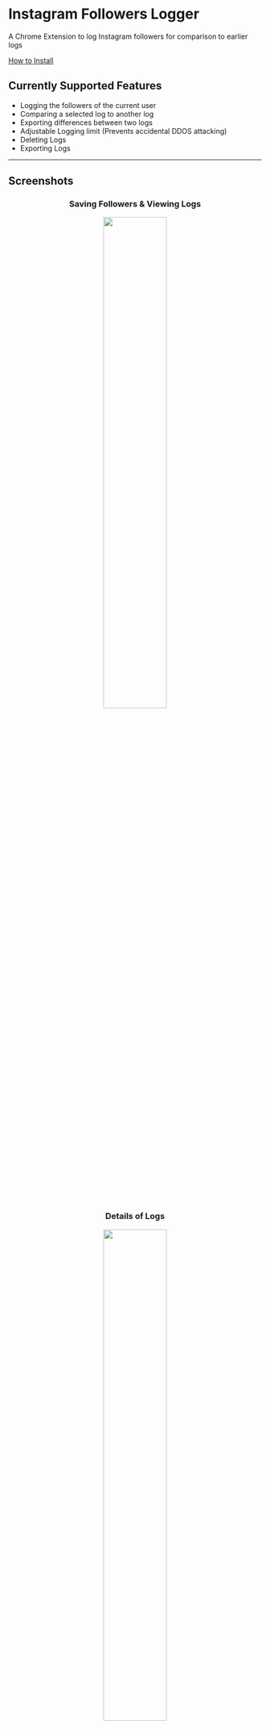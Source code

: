 # Instagram Followers Logger
A Chrome Extension to log Instagram followers for comparison to earlier logs

[How to Install
](https://github.com/Swaghacker7/Gram_User_Logger#--how-to-install)

<h2>
  Currently Supported Features
</h2>

- Logging the followers of the current user
- Comparing a selected log to another log
- Exporting differences between two logs
- Adjustable Logging limit (Prevents accidental DDOS attacking)
- Deleting Logs
- Exporting Logs

---

<h2>
  Screenshots
</h2>

<div align="center">
  <h3>
    Saving Followers & Viewing Logs
  </h3>
  <img src="https://github.com/Swaghacker7/Gram_User_Logger/blob/main/Screenshots/FL_Screenshot_1.png?raw=true" width=50%> <br>
  <h3>
    Details of Logs
  </h3>
  <img src="https://github.com/Swaghacker7/Gram_User_Logger/blob/main/Screenshots/FL_Screenshot_2.png?raw=true" width=50%> <br>
  <h3>
    Comparing Logs
  </h3>
  <img src="https://github.com/Swaghacker7/Gram_User_Logger/blob/main/Screenshots/FL_Screenshot_3.png?raw=true" width=50%> <br>
  <h3>
    Settings Tab
  </h3>
  <img src="https://github.com/Swaghacker7/Gram_User_Logger/blob/main/Screenshots/FL_Screenshot_4.png?raw=true" width=50%> <br>
</div>

---

<h1>
  How To Install
</h1>

<h2>
  1. Download Folder
</h2>

<img src="https://github.com/Swaghacker7/Gram_User_Logger/blob/main/Screenshots/Download_Folder.png?raw=true" width=50%> <br>

<h2>
  2. Install Extension
</h2>

1. Go to the Extensions page by entering ```chrome://extensions``` in a new tab
   - Alternatively, click the ```Three Dots ⋮``` next to your Chrome Profile Image select **Extensions > Manage Extensions** near the middle of the menu.
   - Or, click the Chrome menu, hover over **More Tools**, then select **Extensions**.

2. Enable Developer Mode by clicking the toggle switch next to Developer mode

3. Click **Load Unpacked**

4. Select the **Insta_Logger** folder

5. Allow necessary permissions

6. Done!

> Make sure to pin the extension for easy access
<p align="center">
  <img src="https://developer.chrome.com/static/docs/extensions/get-started/tutorial/hello-world/image/extensions-page-e0d64d89a6acf_1920.png" width=50%>
</p>
